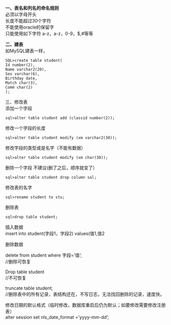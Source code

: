   **一、表名和列名的命名规则**   
 必须以字母开头   
 长度不能超过30个字符   
 不能使用oracle的保留字   
 只能使用如下字符 a-z，a-z，0-9，$,#等等

 **二、建表**   
 如MySQL建表一样，

 
```
SQL>create table student(
Id number(2),
Name varchar2(20),
Sex varchar(6),
Birthday date,
Match char(3),
Comm char(2)
);
```
 三、修改表   
 添加一个字段

 
```
sql>alter table student add (classid number(2));
```
 修改一个字段的长度

 
```
sql>alter table student modify (xm varchar2(30));
```
 修改字段的类型或是名字（不能有数据）

 
```
sql>alter table student modify (xm char(30));
```
 删除一个字段 不建议(删了之后，顺序就变了）

 
```
sql>alter table student drop column sal;
```
 修改表的名字 

 
```
sql>rename student to stu;
```
 删除表

 
```
sql>drop table student;
```
 插入数据   
 insert into student(字段1，字段2) values(值1,值2

 删除数据

 delete from student where 字段=’值’;   
 //删除可恢复

 Drop table student   
 //不可恢复

 truncate table student;   
 //删除表中的所有记录，表结构还在，不写日志，无法找回删除的记录，速度快。

 修改日期的默认格式（临时修改，数据库重启后仍为默认；如要修改需要修改注册表）   
 alter session set nls_date_format =’yyyy-mm-dd’;

   
  